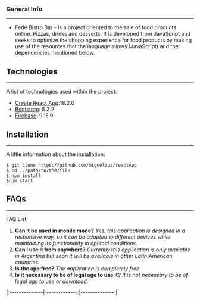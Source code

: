 ### General Info
***
- Fede Bistro Bar - is a project oriented to the sale of food products online.
Pizzas, drinks and desserts.
It is developed from JavaScript and seeks to optimize the shopping experience for food products by making use of the resources that the language allows (JavaScript) and the dependencies mentioned below.

## Technologies
***
A list of technologies used within the project:
* [Create React App](https://github.com/facebook/create-react-app):18.2.0
* [Bootstrap](https://getbootstrap.com/): 5.2.2
* [Firebase](https://firebase.google.com/): 9.15.0

## Installation
***
A little information about the installation:
```
$ git clone https://github.com/miguelaus/reactApp
$ cd ../path/to/the/file
$ npm install
$npm start
```

## FAQs
***
FAQ List
1. **Can it be used in mobile mode?**
*Yes, this application is designed in a responsive way, so it can be adapted to different devices while maintaining its functionality in optimal conditions.*
2. **Can I use it from anywhere?**
*Currently this application is only available in Argentina but soon it will be available in other Latin American countries.*
3. **Is the app free?**
*The application is completely free.*
4. **Is it necessary to be of legal age to use it?**
*It is not necessary to be of legal age to use or download.*


|:--------------|:-------------:|--------------:|